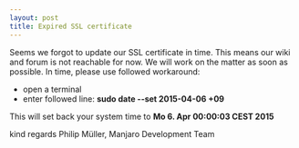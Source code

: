 ```yaml
---
layout: post
title: Expired SSL certificate 
---
```


Seems we forgot to update our SSL certificate in time. This means our wiki and forum is not reachable for now.
We will work on the matter as soon as possible. In time, please use followed workaround:

* open a terminal
* enter followed line: **sudo date --set 2015-04-06 +09**

This will set back your system time to **Mo 6. Apr 00:00:03 CEST 2015**

kind regards
Philip Müller, Manjaro Development Team
